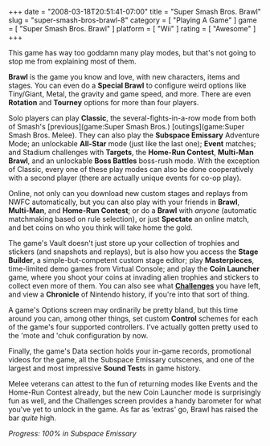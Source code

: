 +++
date = "2008-03-18T20:51:41-07:00"
title = "Super Smash Bros. Brawl"
slug = "super-smash-bros-brawl-8"
category = [ "Playing A Game" ]
game = [ "Super Smash Bros. Brawl" ]
platform = [ "Wii" ]
rating = [ "Awesome" ]
+++

This game has way too goddamn many play modes, but that's not going to stop me from explaining most of them.

<b>Brawl</b> is the game you know and love, with new characters, items and stages.  You can even do a <b>Special Brawl</b> to configure weird options like Tiny/Giant, Metal, the gravity and game speed, and more.  There are even <b>Rotation</b> and <b>Tourney</b> options for more than four players.

Solo players can play <b>Classic</b>, the several-fights-in-a-row mode from both of Smash's [previous](game:Super Smash Bros.) [outings](game:Super Smash Bros. Melee).  They can also play the <b>Subspace Emissary</b> Adventure Mode; an unlockable <b>All-Star</b> mode (just like the last one); <b>Event</b> matches; and Stadium challenges with <b>Targets</b>, the <b>Home-Run Contest</b>, <b>Multi-Man Brawl</b>, and an unlockable <b>Boss Battles</b> boss-rush mode.  With the exception of Classic, every one of these play modes can also be done cooperatively with a second player (there are actually unique events for co-op play).

Online, not only can you download new custom stages and replays from NWFC automatically, but you can also play with your friends in <b>Brawl</b>, <b>Multi-Man</b>, and <b>Home-Run Contest</b>; or do a <b>Brawl</b> with <i>anyone</i> (automatic matchmaking based on rule selection), or just <b>Spectate</b> an online match, and bet coins on who you think will take home the gold.

The game's Vault doesn't just store up your collection of trophies and stickers (and snapshots and replays), but is also how you access the <b>Stage Builder</b>, a simple-but-competent custom stage editor; play <b>Masterpieces</b>, time-limited demo games from Virtual Console; and play the <b>Coin Launcher</b> game, where you shoot your coins at invading alien trophies and stickers to collect even more of them.  You can also see what <b><a href="http://www.smashbros.com/en_us/gamemode/various/various22.html">Challenges</a></b> you have left, and view a <b>Chronicle</b> of Nintendo history, if you're into that sort of thing.

A game's Options screen may ordinarily be pretty bland, but this time around you can, among other things, set custom <b>Control</b> schemes for each of the game's four supported controllers.  I've actually gotten pretty used to the 'mote and 'chuk configuration by now.

Finally, the game's Data section holds your in-game records, promotional videos for the game, all the Subspace Emissary cutscenes, and one of the largest and most impressive <b>Sound Test</b>s in game history.

Melee veterans can attest to the fun of returning modes like Events and the Home-Run Contest already, but the new Coin Launcher mode is surprisingly fun as well, and the Challenges screen provides a handy barometer for what you've yet to unlock in the game.  As far as 'extras' go, Brawl has raised the bar <i>quite</i> high.

<i>Progress: 100% in Subspace Emissary</i>